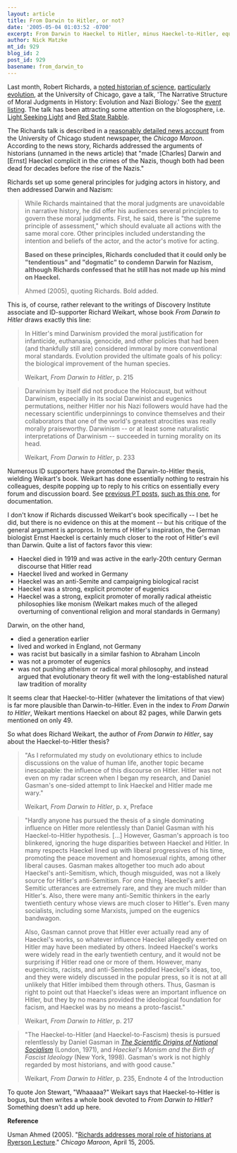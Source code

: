 ```yaml
---
layout: article
title: From Darwin to Hitler, or not?
date: '2005-05-04 01:03:52 -0700'
excerpt: From Darwin to Haeckel to Hitler, minus Haeckel-to-Hitler, equals incoherance.
author: Nick Matzke
mt_id: 929
blog_id: 2
post_id: 929
basename: from_darwin_to
---
```

<img src="http://home.uchicago.edu/~rjr6/index_files/image006.jpg" alt="" style="float:left;" />Last month, Robert Richards, a [noted historian of science](http://home.uchicago.edu/~rjr6/), [particularly evolution](http://home.uchicago.edu/~rjr6/Bibliography1.htm), at the University of Chicago, gave a talk, 'The Narrative Structure of Moral Judgments in History: Evolution and Nazi Biology.'  See the [event listing](http://events.uchicago.edu/campusevents/eventdetail.phtml?eventid=31258&amp;Month=1).  The talk has been attracting some attention on the blogosphere, i.e. [Light Seeking Light](http://lightseekinglight.blogspot.com/2005/04/robert-richards-on-moral-judgments-in.html) and [Red State Rabble](http://redstaterabble.blogspot.com/2005/04/more-on-darwin-and-hitler.html).

The Richards talk is described in a [reasonably detailed news account](http://maroon.uchicago.edu/news/articles/2005/04/15/richards_addresses_m.php) from the University of Chicago student newspaper, the _Chicago Maroon_. According to the news story, Richards addressed the arguments of historians (unnamed in the news article) that "made \[Charles\] Darwin and \[Ernst\] Haeckel complicit in the crimes of the Nazis, though both had been dead for decades before the rise of the Nazis."

Richards set up some general principles for judging actors in history, and then addressed Darwin and Nazism:

> While Richards maintained that the moral judgments are unavoidable in narrative history, he did offer his audiences several principles to govern these moral judgments. First, he said, there is "the supreme principle of assessment," which should evaluate all actions with the same moral core. Other principles included understanding the intention and beliefs of the actor, and the actor's motive for acting.
> 
> **Based on these principles, Richards concluded that it could only be "tendentious" and "dogmatic" to condemn Darwin for Nazism, although Richards confessed that he still has not made up his mind on Haeckel.** 
> 
> Ahmed (2005), quoting Richards. Bold added.

This is, of course, rather relevant to the writings of Discovery Institute associate and ID-supporter Richard Weikart, whose book _From Darwin to Hitler_ draws exactly this line:

> In Hitler's mind Darwinism provided the moral justification for infanticide, euthanasia, genocide, and other policies that had been (and thankfully still are) considered immoral by more conventional moral standards.  Evolution provided the ultimate goals of his policy: the biological improvement of the human species. 
> 
> Weikart, _From Darwin to Hitler_, p. 215

> Darwinism by itself did not produce the Holocaust, but without Darwinism, especially in its social Darwinist and eugenics permutations, neither Hitler nor his Nazi followers would have had the necessary scientific underpinnings to convince themselves and their collaborators that one of the world's greatest atrocities was really morally praiseworthy.  Darwinism -- or at least some naturalistic interpretations of Darwinism -- succeeded in turning morality on its head. 
> 
> Weikart, _From Darwin to Hitler_, p. 233

Numerous ID supporters have promoted the Darwin-to-Hitler thesis, wielding Weikart's book.  Weikart has done essentially nothing to restrain his colleagues, despite popping up to reply to his critics on essentially every forum and discussion board.  See [previous PT posts](http://www.google.com/search?sourceid=mozclient&amp;ie=utf-8&amp;oe=utf-8&amp;q=site:www.pandasthumb.org+weikart), [such as this one](http://www.pandasthumb.org/pt-archives/000426.html), for documentation.

I don't know if Richards discussed Weikart's book specifically -- I bet he did, but there is no evidence on this at the moment -- but his critique of the general argument is apropros.  In terms of Hitler's inspiration, the German biologist Ernst Haeckel is certainly much closer to the root of Hitler's evil than Darwin.  Quite a list of factors favor this view:


*  Haeckel died in 1919 and was active in the early-20th century German discourse that Hitler read
*  Haeckel lived and worked in Germany
*  Haeckel was an anti-Semite and campaigning biological racist
*  Haeckel was a strong, explicit promoter of eugenics
*  Haeckel was a strong, explicit promoter of morally radical atheistic philosophies like monism (Weikart makes much of the alleged overturning of conventional religion and moral standards in Germany)


Darwin, on the other hand, 


*  died a generation earlier
*  lived and worked in England, not Germany
*  was racist but basically in a similar fashion to Abraham Lincoln
*  was not a promoter of eugenics
*  was not pushing atheism or radical moral philosophy, and instead argued that evolutionary theory fit well with the long-established natural law tradition of morality

It seems clear that Haeckel-to-Hitler (whatever the limitations of that view) is far more plausible than Darwin-to-Hitler.  Even in the index to _From Darwin to Hitler_, Weikart mentions Haeckel on about 82 pages, while Darwin gets mentioned on only 49.

So what does Richard Weikart, the author of _From Darwin to Hitler_, say about the Haeckel-to-Hitler thesis?

> "As I reformulated my study on evolutionary ethics to include discussions on the value of human life, another topic became inescapable: the influence of this discourse on Hitler.  Hitler was not even on my radar screen when I began my research, and Daniel Gasman's one-sided attempt to link Haeckel and Hitler made me wary." 
> 
> Weikart, _From Darwin to Hitler_, p. x, Preface

> "Hardly anyone has pursued the thesis of a single dominating influence on Hitler more relentlessly than Daniel Gasman with his Haeckel-to-Hitler hypothesis. \[...\] However, Gasman's approach is too blinkered, ignoring the huge disparities between Haeckel and Hitler.  In many respects Haeckel lined up with liberal progressives of his time, promoting the peace movement and homosexual rights, among other liberal causes.  Gasman makes altogether too much ado about Haeckel's anti-Semitism, which, though misguided, was not a likely source for Hitler's anti-Semitism.  For one thing, Haeckel's anti-Semitic utterances are extremely rare, and they are much milder than Hitler's.  Also, there were many anti-Semitic thinkers in the early twentieth century whose views are much closer to Hitler's.  Even many socialists, including some Marxists, jumped on the eugenics bandwagon. 
> 
> Also, Gasman cannot prove that Hitler ever actually read any of Haeckel's works, so whatever influence Haeckel allegedly exerted on Hitler may have been mediated by others.  Indeed Haeckel's works were widely read in the early twentieth century, and it would not be surprising if Hitler read one or more of them.  However, many eugenicists, racists, and anti-Semites peddled Haeckel's ideas, too, and they were widely discussed in the popular press, so it is not at all unlikely that Hitler imbibed them through others.  Thus, Gasman is right to point out that Haeckel's ideas were an important influence on Hitler, but they by no means provided the ideological foundation for facism, and Haeckel was by no means a proto-fascist." 
> 
> Weikart, _From Darwin to Hitler_, p. 217

> "The Haeckel-to-Hitler (and Haeckel-to-Fascism) thesis is pursued relentlessly by Daniel Gasman in _[The Scientific Origins of National Socialism](http://www.amazon.com/exec/obidos/tg/detail/-/0765805812/)_ (London, 1971), and _Haeckel's Monism and the Birth of Fascist Ideology_ (New York, 1998).  Gasman's work is not highly regarded by most historians, and with good cause." 
> 
> Weikart, _From Darwin to Hitler_, p. 235, Endnote 4 of the Introduction

To quote Jon Stewart, "Whaaaaa?"  Weikart says that Haeckel-to-Hitler is bogus, but then writes a whole book devoted to _From Darwin to Hitler_?  Something doesn't add up here.

**Reference**

Usman Ahmed (2005).  "[Richards addresses moral role of historians at Ryerson Lecture](http://maroon.uchicago.edu/news/articles/2005/04/15/richards_addresses_m.php)."  _Chicago Maroon_, April 15, 2005.
